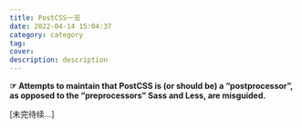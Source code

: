 ```yaml
---
title: PostCSS一览
date: 2022-04-14 15:04:37
category: category
tag:
cover:
description: description
---
```


**☞ Attempts to maintain that PostCSS is (or should be) a “postprocessor”, as opposed to the “preprocessors” Sass and Less, are misguided.**



[未完待续...]